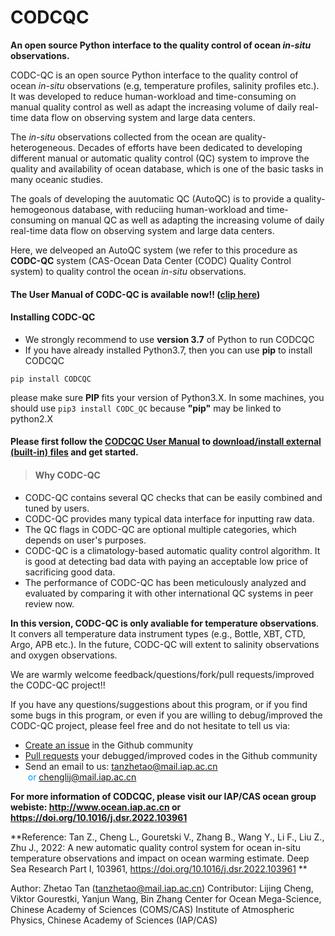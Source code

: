 # CODCQC
**An open source Python interface to the quality control of ocean *in-situ* observations.**

CODC-QC is an open source Python interface to the quality control of ocean *in-situ* observations (e.g, temperature profiles, salinity profiles etc.). It was developed to reduce human-workload and time-consuming on manual quality control as well as adapt the increasing volume of daily real-time data flow on observing system and large data centers. 

The *in-situ* observations collected from the ocean are quality-heterogeneous. Decades of efforts have been dedicated to developing different manual or automatic quality control (QC) system to improve the quality and availability of ocean database, which is one of the basic tasks in many oceanic studies.

The goals of developing the auutomatic QC (AutoQC) is to provide a quality-hemogeonous database, with reduciing human-workload and time-consuming on manual QC as well as adapting the increasing volume of daily real-time data flow on observing system and large data centers. 

Here, we delveoped an AutoQC system (we refer to this procedure as **CODC-QC** system (CAS-Ocean Data Center (CODC) Quality Control system) to quality control the ocean *in-situ* observations. 

#### The User Manual of CODC-QC is available now!! ([clip here](https://github.com/zqtzt/CODCQC/))

#### Installing CODC-QC

* We strongly recommend to use **version 3.7** of Python to run CODCQC
* If you have already installed Python3.7, then you can use **pip** to install CODCQC

```shell
pip install CODCQC
```

please make sure <b> PIP </b> fits your version of Python3.X. In some machines, you should use `pip3 install CODC_QC` because **"pip"** may be linked to python2.X 

#### **Please first follow the [CODCQC User Manual](https://github.com/zqtzt/CODCQC/) to <u>download/</u><u>install external (built-in) files</u> and get started.**



> #### Why CODC-QC

- CODC-QC contains several QC checks that can be easily combined and tuned by users.
- CODC-QC provides many typical data interface for inputting raw data.
- The QC flags in CODC-QC are optional multiple categories, which depends on user's purposes.
- CODC-QC is a climatology-based automatic quality control algorithm. It is good at detecting bad data with paying an acceptable low price of sacrificing good data.
- The performance of CODC-QC has been meticulously analyzed and evaluated by comparing it with other international QC systems in peer review now.

**In this version, CODC-QC is only avaliable for temperature observations**. It convers all temperature data instrument types (e.g., Bottle, XBT, CTD, Argo, APB etc.).  In the future, CODC-QC will extent to salinity observations and oxygen observations.



We are warmly welcome feedback/questions/fork/pull requests/improved the CODC-QC project!!

If you have any questions/suggestions about this program, or if you find some bugs in this program, or even if you are willing to debug/improved the CODC-QC project, please feel free and do not hesitate to tell us via:

+ [Create an issue](https://github.com/zqtzt/COMS-AutoQC/issues) in the Github community
+ [Pull requests](https://github.com/zqtzt/COMS-AutoQC/pulls]) your debugged/improved codes in the Github community
+ Send an email to us: <font color=#0099ff><u>tanzhetao@mail.iap.ac.cn</u> </font><font color=#0099ff> or <u>chenglij@mail.iap.ac.cn</u> </font>



**For more information of CODCQC, please visit our IAP/CAS ocean group webiste: http://www.ocean.iap.ac.cn or https://doi.org/10.1016/j.dsr.2022.103961** 



**Reference: Tan Z., Cheng L., Gouretski V., Zhang B., Wang Y., Li F., Liu Z., Zhu J., 2022: A new automatic quality control system for ocean in-situ temperature observations and impact on ocean warming estimate. Deep Sea Research Part I, 103961, https://doi.org/10.1016/j.dsr.2022.103961 **



Author: Zhetao Tan (<font color=#0099ff><u>tanzhetao@mail.iap.ac.cn</u></font>) 
Contributor: Lijing Cheng, Viktor Gourestki, Yanjun Wang, Bin Zhang
Center for Ocean Mega-Science, Chinese Academy of Sciences (COMS/CAS)
Institute of Atmospheric Physics, Chinese Academy of Sciences (IAP/CAS)
